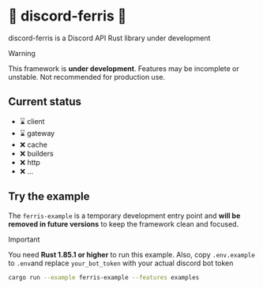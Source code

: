 # 🦀 discord-ferris 🦀

discord-ferris is a Discord API Rust library under development

> [!WARNING]
> This framework is **under development**. Features may be incomplete or unstable. Not recommended for production use.

## Current status

- ⌛ client
- ⌛ gateway
- ❌ cache
- ❌ builders
- ❌ http
- ❌ ...

## Try the example

The `ferris-example` is a temporary development entry point and **will be removed in future versions** to keep the framework clean and focused.

> [!IMPORTANT]
> You need **Rust 1.85.1 or higher** to run this example. Also, copy `.env.example` to `.env`and replace `your_bot_token` with your actual discord bot token

```bash
cargo run --example ferris-example --features examples
```
